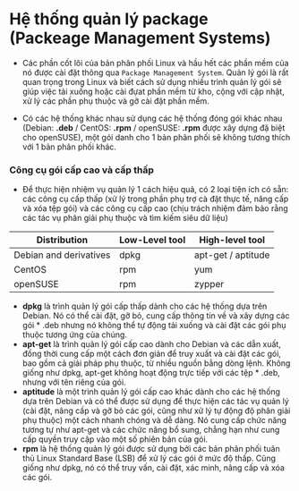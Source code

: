 # Hệ thống quản lý package (Packeage Management Systems)

- Các phần cốt lõi của bản phân phối Linux và hầu hết các phần mềm của nó được cài đặt thông qua `Package Management System`. Quản lý gói là rất quan trọng trong Linux và biết cách sử dụng nhiều trình quản lý gói sẽ giúp việc tải xuống hoặc cài đựat phần mềm từ kho, cộng với cập nhật, xử lý các phần phụ thuộc và gỡ cài đặt phần mềm.

- Có các hệ thống khác nhau sử dụng các hệ thống đóng gói khác nhau (Debian: **.deb** / CentOS: **.rpm** / openSUSE: **.rpm** được xây dựng đặ biệt cho openSUSE), một gói danh cho 1 bản phân phối sẽ không tương thích với 1 bản phân phối khác.

### Công cụ gói cấp cao và cấp thấp
- Để thực hiện nhiệm vụ quản lý 1 cách hiệu quả, có 2 loại tiện ích có sẵn: các công cụ cấp thấp (xử lý trong phần phụ trợ cà đặt thực tế, nâng cấp và xóa tệp gói) và các công cụ cấp cao (chịu trách nhiệm đảm bảo rằng các tác vụ phân giải phụ thuộc và tìm kiếm siêu dữ liệu)

| Distribution | Low-Level tool | High-level tool|
|--------------|----------------|----------------|
|Debian and derivatives| dpkg | apt-get / aptitude|
|CentOS|rpm|yum|
|openSUSE|rpm|zypper|

- **dpkg** là trình quản lý gói cấp thấp dành cho các hệ thống dựa trên Debian. Nó có thể cài đặt, gỡ bỏ, cung cấp thông tin về và xây dựng các gói * .deb nhưng nó không thể tự động tải xuống và cài đặt các gói phụ thuộc tương ứng của chúng.
- **apt-get** là trình quản lý gói cấp cao dành cho Debian và các dẫn xuất, đồng thời cung cấp một cách đơn giản để truy xuất và cài đặt các gói, bao gồm cả giải pháp phụ thuộc, từ nhiều nguồn bằng dòng lệnh. Không giống như dpkg, apt-get không hoạt động trực tiếp với các tệp * .deb, nhưng với tên riêng của gói.
- **aptitude** là một trình quản lý gói cấp cao khác dành cho các hệ thống dựa trên Debian và có thể được sử dụng để thực hiện các tác vụ quản lý (cài đặt, nâng cấp và gỡ bỏ các gói, cũng như xử lý tự động độ phân giải phụ thuộc) một cách nhanh chóng và dễ dàng. Nó cung cấp chức năng tương tự như apt-get và các chức năng bổ sung, chẳng hạn như cung cấp quyền truy cập vào một số phiên bản của gói.
- **rpm** là hệ thống quản lý gói được sử dụng bởi các bản phân phối tuân thủ Linux Standard Base (LSB) để xử lý các gói ở mức độ thấp. Cũng giống như dpkg, nó có thể truy vấn, cài đặt, xác minh, nâng cấp và xóa các gói.

